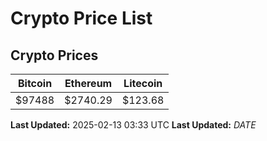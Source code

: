 # Crypto Price List

## Crypto Prices
| Bitcoin | Ethereum | Litecoin |
| ------- | -------- | -------- |
| $97488 | $2740.29 | $123.68 |
**Last Updated:** 2025-02-13 03:33 UTC
**Last Updated:** $DATE$
